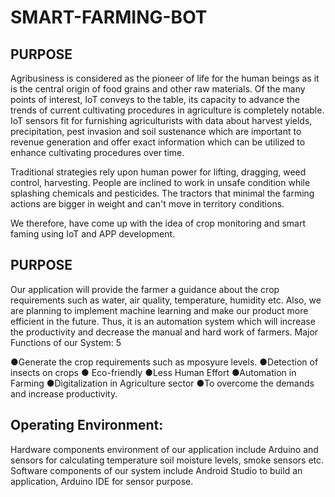 # SMART-FARMING-BOT

## PURPOSE

Agribusiness is considered as the pioneer of life for the human
beings as it is the central origin of food grains and other raw
materials. Of the many points of interest, IoT conveys to the
table, its capacity to advance the trends of current cultivating
procedures in agriculture is completely notable. IoT sensors fit
for furnishing agriculturists with data about harvest yields,
precipitation, pest invasion and soil sustenance which are
important to revenue generation and offer exact information
which can be utilized to enhance cultivating procedures over
time.

Traditional strategies rely upon human power for lifting,
dragging, weed control, harvesting. People are inclined to work
in unsafe condition while splashing chemicals and pesticides.
The tractors that minimal the farming actions are bigger in
weight and can't move in territory conditions.

We therefore, have come up with the idea of crop monitoring
and smart faming using IoT and APP development.

## PURPOSE

Our application will provide the farmer a guidance
about the crop requirements such as water, air
quality, temperature, humidity etc. Also, we are
planning to implement machine learning and make
our product more efficient in the future.
Thus, it is an automation system which will
increase the productivity and decrease the manual
and hard work of farmers. Major Functions of our
System: 5

●Generate the crop requirements such as mposyure
levels.
●Detection of insects on crops
● Eco-friendly
●Less Human Effort
●Automation in Farming
●Digitalization in Agriculture sector
●To overcome the demands and increase
productivity.

## Operating Environment:

Hardware components environment of our
application include Arduino and sensors for
calculating temperature soil moisture levels, smoke
sensors etc. Software components of our system
include Android Studio to build an application,
Arduino IDE for sensor purpose.



